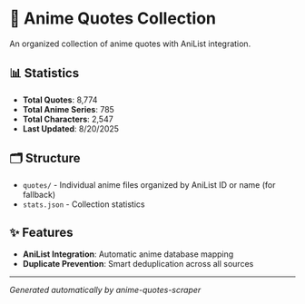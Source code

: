 # 🎌 Anime Quotes Collection

An organized collection of anime quotes with AniList integration.

## 📊 Statistics

- **Total Quotes**: 8,774
- **Total Anime Series**: 785
- **Total Characters**: 2,547
- **Last Updated**: 8/20/2025

## 🗂️ Structure

- `quotes/` - Individual anime files organized by AniList ID or name  (for fallback)
- `stats.json` - Collection statistics

## ✨ Features

- **AniList Integration**: Automatic anime database mapping
- **Duplicate Prevention**: Smart deduplication across all sources

---
*Generated automatically by anime-quotes-scraper*
